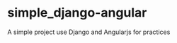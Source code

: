 simple_django-angular
=====================

A simple project use Django and Angularjs for practices
